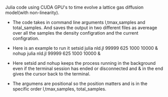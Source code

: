 Julia code using CUDA GPU's to time evolve a lattice gas diffusion model(with non-linearity).

- The code takes in command line arguments l,tmax,samples and total_samples. And saves the output in two different files as avereage over all the samples the density configration and the current configration.

- Here is an example to run it 
setsid julia nld.jl 99999 625 1000 10000 &
nohup julia nld.jl 99999 625 1000 10000 &
- Here setsid and nohup keeps the process running in the background even if the terminal session has ended or disconnected and & in the end gives the cursor back to the terminal.
- The argumens are positional so the position matters and is in the specific order l,tmax,samples, total_samples.
